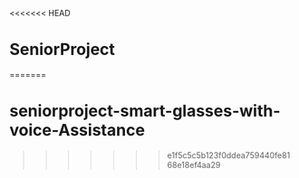 <<<<<<< HEAD
# SeniorProject
=======
# seniorproject-smart-glasses-with-voice-Assistance
>>>>>>> e1f5c5c5b123f0ddea759440fe8168e18ef4aa29
